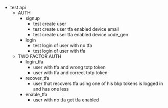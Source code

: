 - test api
  - AUTH
    - signup
      - test create user
      - test create user tfa enabled device email
      - test create user tfa enabled device code_gen
    - login
      - test login of user with no tfa
      - test login of user with tfa
  - TWO FACTOR AUTH
    - login_tfa
      - user with tfa and wrong totp token
      - user with tfa and correct totp token
    - recover_tfa
      - user that recovers tfa using one of his bkp tokens is logged in and has one less
    - enable_tfa
      - user with no tfa get tfa enabled